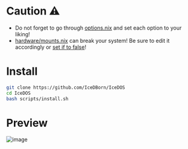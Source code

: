 # Caution ⚠️

- Do not forget to go through [options.nix](https://github.com/IceDBorn/IceDOS/blob/main/options.nix) and set each option to your liking!
- [hardware/mounts.nix](https://github.com/IceDBorn/IceDOS/blob/main/hardware/mounts.nix) can break your system! Be sure to edit it accordingly or [set if to false](https://github.com/IceDBorn/IceDOS/blob/087d7884d501f5660e8368ed349561c2d83ddf04/.nix#L310)!

# Install

```bash
git clone https://github.com/IceDBorn/IceDOS
cd IceDOS
bash scripts/install.sh
```

# Preview

![image](https://github.com/IceDBorn/IceDOS/assets/51162078/80e89e81-9a2a-4ca6-807c-91d925204a8a)
